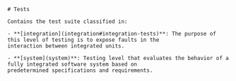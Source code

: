     # Tests

    Contains the test suite classified in:

    - **[integration](integration#integration-tests)**: The purpose of this level of testing is to expose faults in the
    interaction between integrated units.

    - **[system](system)**: Testing level that evaluates the behavior of a fully integrated software system based on
    predetermined specifications and requirements.
